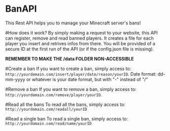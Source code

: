 # BanAPI

This Rest API helps you to manage your Minecraft server's bans!

#How does it work?
By simply making a request to your website, this API can register, remove and read banned players.
It creates a file for each player you insert and retrives infos from there.
You will be provided of a secure ID at the first run of the API (or if the config.json file is missing).

**REMEMBER TO MAKE THE /data FOLDER NON-ACCESSIBLE**

#Create a ban
If you want to create a ban, simply access to: `http://yourdomain.com/insert/player/date/reason/yourID`.
Date format: dd-mm-yyyy or whatever is your date format, but with "-" instead of "/"

#Remove a ban
If you want to remove a ban, simply access to: `http://yourdomain.com/remove/player/yourID`.

#Read all the bans
To read all the bans, simply access to: `http://yourdomain.com/readall/yourID`

#Read a single ban
To read a single ban, simply access to: `http://yourdomain.com/read/name/yourID`
